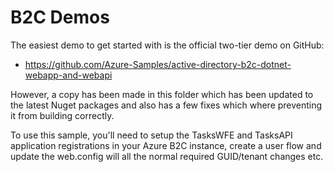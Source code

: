 # B2C Demos

The easiest demo to get started with is the official two-tier demo on GitHub:

* https://github.com/Azure-Samples/active-directory-b2c-dotnet-webapp-and-webapi

However, a copy has been made in this folder which has been updated to the latest Nuget packages and also has a few fixes which where preventing it from building correctly.

To use this sample, you'll need to setup the TasksWFE and TasksAPI application registrations in your Azure B2C instance, create a user flow and update the web.config will all the normal required GUID/tenant changes etc.
